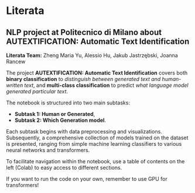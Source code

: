# Literata
## NLP project at Politecnico di Milano about AUTEXTIFICATION: Automatic Text Identification

**Literata Team:** Zheng Maria Yu, Alessio Hu, Jakub Jastrzębski, Joanna Rancew

The project **AUTEXTIFICATION: Automatic Text Identification** covers both **binary classification** to *distinguish between generated text and human-written text*, and **multi-class classification** to predict *what language model generated particular text*.

The notebook is structured into two main subtasks:
- **Subtask 1: Human or Generated**,
- **Subtask 2: Which Generation model**.

Each subtask begins with data preprocessing and visualizations. Subsequently, a comprehensive collection of models trained on the dataset is presented, ranging from simple machine learning classifiers to various neural networks and transformers.

To facilitate navigation within the notebook, use a table of contents on the left (Colab) to easy access to different sections.

If you want to run the code on your own, remember to use GPU for transformers! 
